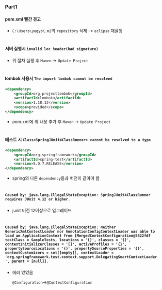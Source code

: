 ### Part1

#### pom.xml 빨간 경고

- `C:\Users\yegyo\.m2`의 `repository` 삭제 -> `eclipse` 재실행

#

#### 서버 실행시 `invalid loc header(bad signature)`

- 위 절차 실행 후 `Maven` -> `Update Project`

#

#### lombok 사용시 `The import lombok cannot be resolved`

```xml
<dependency> 
    <groupId>org.projectlombok</groupId> 
    <artifactId>lombok</artifactId> 
    <version>1.18.12</version>
    <scope>provided</scope> 
</dependency>
```

- pom.xml에 위 내용 추가 후 `Maven` -> `Update Project`

#

#### 테스트 시 `Class<SpringJUnit4ClassRunner> cannot be resolved to a type`

```xml
<dependency>
    <groupId>org.springframework</groupId>
    <artifactId>spring-test</artifactId>
    <version>5.0.7.RELEASE</version>
</dependency>
```

- spring의 다른 `dependency`들과 버전이 같아야 함

#

#### `Caused by: java.lang.IllegalStateException: SpringJUnit4ClassRunner requires JUnit 4.12 or higher.`

- junit 버전 12이상으로 업그레이드

#

#### `Caused by: java.lang.IllegalStateException: Neither GenericXmlContextLoader nor AnnotationConfigContextLoader was able to load an ApplicationContext from [MergedContextConfiguration@5622fdf testClass = SampleTests, locations = '{}', classes = '{}', contextInitializerClasses = '[]', activeProfiles = '{}', propertySourceLocations = '{}', propertySourceProperties = '{}', contextCustomizers = set[[empty]], contextLoader = 'org.springframework.test.context.support.DelegatingSmartContextLoader', parent = [null]].`

- 에러 있었음

  `@Configuration`->`@ContextConfiguration`











